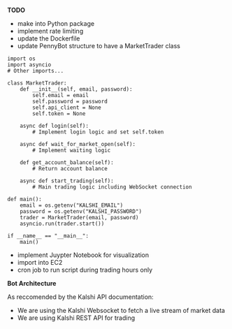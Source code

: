 **TODO**
- make into Python package
- implement rate limiting 
- update the Dockerfile 
- update PennyBot structure to have a MarketTrader class 

```
import os
import asyncio
# Other imports...

class MarketTrader:
    def __init__(self, email, password):
        self.email = email
        self.password = password
        self.api_client = None
        self.token = None

    async def login(self):
        # Implement login logic and set self.token

    async def wait_for_market_open(self):
        # Implement waiting logic

    def get_account_balance(self):
        # Return account balance

    async def start_trading(self):
        # Main trading logic including WebSocket connection

def main():
    email = os.getenv("KALSHI_EMAIL")
    password = os.getenv("KALSHI_PASSWORD")
    trader = MarketTrader(email, password)
    asyncio.run(trader.start())

if __name__ == "__main__":
    main()
```

- implement Juypter Notebook for visualization 
- import into EC2
- cron job to run script during trading hours only 


**Bot Architecture**

As reccomended by the Kalshi API documentation:
- We are using the Kalshi Websocket to fetch a live stream of market data 
- We are using Kalshi REST API for trading 